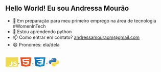 ## Hello World! Eu sou Andressa Mourão

- 🌟 Em preparação para meu primeiro emprego na área de tecnologia #WomenInTech 
- 🌱 Estou aprendendo python
- 📫 Como entrar em contato? andressamouraom@gmail.com 
- 😄 Pronomes: ela/dela

<div align="center">
  <a href="https://github.com/andressamourao">
</div>
<div style="display: inline_block"><br>
  <img align="center" alt="Andressa-Js" height="30" width="40" src="https://raw.githubusercontent.com/devicons/devicon/master/icons/javascript/javascript-plain.svg">
  <img align="center" alt="Andressa-HTML" height="30" width="40" src="https://raw.githubusercontent.com/devicons/devicon/master/icons/html5/html5-original.svg">
  <img align="center" alt="Andressa-CSS" height="30" width="40" src="https://raw.githubusercontent.com/devicons/devicon/master/icons/css3/css3-original.svg">
  <img align="center" alt="Andressa-Python" height="30" width="40" src="https://raw.githubusercontent.com/devicons/devicon/master/icons/python/python-original.svg">
</div>
